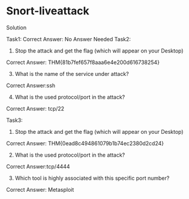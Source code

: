 # Snort-liveattack
Solution

Task1:
Correct Answer: No Answer Needed
Task2: 
1.	Stop the attack and get the flag (which will appear on your Desktop)
   
Correct Answer: THM{81b7fef657f8aaa6e4e200d616738254}

3.	What is the name of the service under attack?

Correct Answer:ssh

4.	What is the used protocol/port in the attack?

Correct Answer: tcp/22

Task3: 
1.	Stop the attack and get the flag (which will appear on your Desktop)
   
Correct Answer: THM{0ead8c494861079b1b74ec2380d2cd24}

2.	What is the used protocol/port in the attack?
   
Correct Answer:tcp/4444

3.	Which tool is highly associated with this specific port number?
   
Correct Answer: Metasploit



